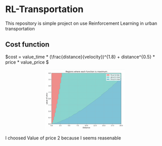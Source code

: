 <script src="https://polyfill.io/v3/polyfill.min.js?features=es6"></script>
<script id="MathJax-script" async src="https://cdn.jsdelivr.net/npm/mathjax@3/es5/tex-mml-chtml.js"></script>

# RL-Transportation
This repository is simple project on use Reinforcement Learning in urban transportation

## Cost function
$cost = value_time * (\frac{distance}{velocity})^{1.8} + distance^{0.5} * price * value_price $ 

<center>
  <img src="Readme/Cost_Function.png" width="50%" alt="Maximum of reward regions Value of price VS Distance" />
</center>

I choosed Value of price 2 because I seems reasenable


